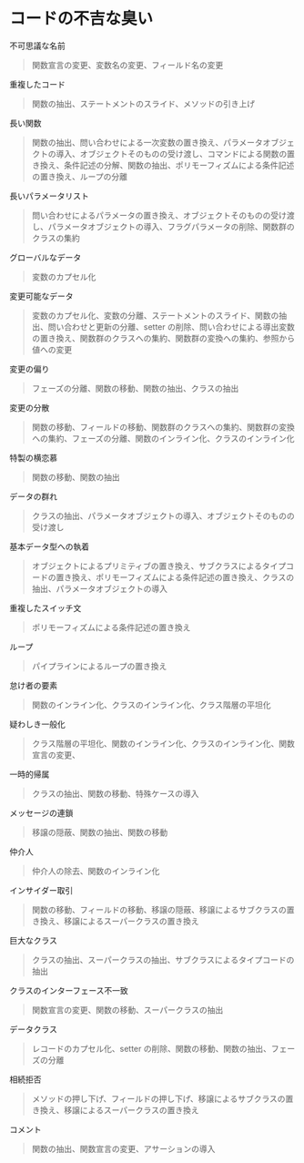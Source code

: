 # コードの不吉な臭い

不可思議な名前

> 関数宣言の変更、変数名の変更、フィールド名の変更

重複したコード

> 関数の抽出、ステートメントのスライド、メソッドの引き上げ

長い関数

> 関数の抽出、問い合わせによる一次変数の置き換え、パラメータオブジェクトの導入、オブジェクトそのものの受け渡し、コマンドによる関数の置き換え、条件記述の分解、関数の抽出、ポリモーフィズムによる条件記述の置き換え、ループの分離

長いパラメータリスト

> 問い合わせによるパラメータの置き換え、オブジェクトそのものの受け渡し、パラメータオブジェクトの導入、フラグパラメータの削除、関数群のクラスの集約

グローバルなデータ

> 変数のカプセル化

変更可能なデータ

> 変数のカプセル化、変数の分離、ステートメントのスライド、関数の抽出、問い合わせと更新の分離、setter の削除、問い合わせによる導出変数の置き換え、関数群のクラスへの集約、関数群の変換への集約、参照から値への変更

変更の偏り

> フェーズの分離、関数の移動、関数の抽出、クラスの抽出

変更の分散

> 関数の移動、フィールドの移動、関数群のクラスへの集約、関数群の変換への集約、フェーズの分離、関数のインライン化、クラスのインライン化

特製の横恋慕

> 関数の移動、関数の抽出

データの群れ

> クラスの抽出、パラメータオブジェクトの導入、オブジェクトそのものの受け渡し

基本データ型への執着

> オブジェクトによるプリミティブの置き換え、サブクラスによるタイプコードの置き換え、ポリモーフィズムによる条件記述の置き換え、クラスの抽出、パラメータオブジェクトの導入

重複したスイッチ文

> ポリモーフィズムによる条件記述の置き換え

ループ

> パイプラインによるループの置き換え

怠け者の要素

> 関数のインライン化、クラスのインライン化、クラス階層の平坦化

疑わしき一般化

> クラス階層の平坦化、関数のインライン化、クラスのインライン化、関数宣言の変更、

一時的帰属

> クラスの抽出、関数の移動、特殊ケースの導入

メッセージの連鎖

> 移譲の隠蔽、関数の抽出、関数の移動

仲介人

> 仲介人の除去、関数のインライン化

インサイダー取引

> 関数の移動、フィールドの移動、移譲の隠蔽、移譲によるサブクラスの置き換え、移譲によるスーパークラスの置き換え

巨大なクラス

> クラスの抽出、スーパークラスの抽出、サブクラスによるタイプコードの抽出

クラスのインターフェース不一致

> 関数宣言の変更、関数の移動、スーパークラスの抽出

データクラス

> レコードのカプセル化、setter の削除、関数の移動、関数の抽出、フェーズの分離

相続拒否

> メソッドの押し下げ、フィールドの押し下げ、移譲によるサブクラスの置き換え、移譲によるスーパークラスの置き換え

コメント

> 関数の抽出、関数宣言の変更、アサーションの導入
